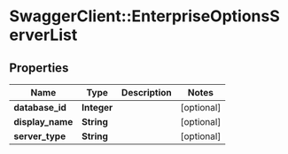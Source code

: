 # SwaggerClient::EnterpriseOptionsServerList

## Properties
Name | Type | Description | Notes
------------ | ------------- | ------------- | -------------
**database_id** | **Integer** |  | [optional] 
**display_name** | **String** |  | [optional] 
**server_type** | **String** |  | [optional] 


